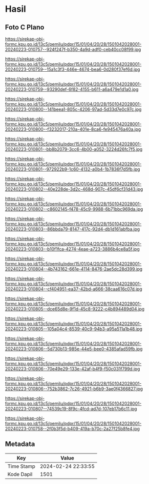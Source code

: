 # Hasil

## Foto C Plano

https://sirekap-obj-formc.kpu.go.id/13c5/pemilu/pdpr/15/01/04/20/28/1501042028001-20240223-010757--924f247f-b350-4a9d-adf0-ceb40cc08f99.jpg

https://sirekap-obj-formc.kpu.go.id/13c5/pemilu/pdpr/15/01/04/20/28/1501042028001-20240223-010759--15a1c3f3-446e-4674-bea6-0d280f37ef6d.jpg

https://sirekap-obj-formc.kpu.go.id/13c5/pemilu/pdpr/15/01/04/20/28/1501042028001-20240223-010759--93290def-6f82-4155-b611-a6a479e1d1a0.jpg

https://sirekap-obj-formc.kpu.go.id/13c5/pemilu/pdpr/15/01/04/20/28/1501042028001-20240223-010800--141beea1-805c-4206-97ad-5d33d7e0c97c.jpg

https://sirekap-obj-formc.kpu.go.id/13c5/pemilu/pdpr/15/01/04/20/28/1501042028001-20240223-010800--f3232017-210a-401e-8ca6-fe945476a40a.jpg

https://sirekap-obj-formc.kpu.go.id/13c5/pemilu/pdpr/15/01/04/20/28/1501042028001-20240223-010801--bb8b2079-3cc6-4b00-a052-3224d26fc7f5.jpg

https://sirekap-obj-formc.kpu.go.id/13c5/pemilu/pdpr/15/01/04/20/28/1501042028001-20240223-010801--972922b9-1c60-4132-a0b4-1b7836f7d5fb.jpg

https://sirekap-obj-formc.kpu.go.id/13c5/pemilu/pdpr/15/01/04/20/28/1501042028001-20240223-010802--40e228de-3d2c-468d-907c-45df6cf31d43.jpg

https://sirekap-obj-formc.kpu.go.id/13c5/pemilu/pdpr/15/01/04/20/28/1501042028001-20240223-010802--c8602145-f478-45c9-9988-6b71bbc969da.jpg

https://sirekap-obj-formc.kpu.go.id/13c5/pemilu/pdpr/15/01/04/20/28/1501042028001-20240223-010803--86bbda79-8147-417c-92d4-db1d161abfba.jpg

https://sirekap-obj-formc.kpu.go.id/13c5/pemilu/pdpr/15/01/04/20/28/1501042028001-20240223-010803--b10f1fca-4274-4eae-a723-3886b4ce8a5f.jpg

https://sirekap-obj-formc.kpu.go.id/13c5/pemilu/pdpr/15/01/04/20/28/1501042028001-20240223-010804--4b743162-661e-4114-8476-2ae5dc28d399.jpg

https://sirekap-obj-formc.kpu.go.id/13c5/pemilu/pdpr/15/01/04/20/28/1501042028001-20240223-010804--cf404951-ea37-42bd-a666-38caa616c07d.jpg

https://sirekap-obj-formc.kpu.go.id/13c5/pemilu/pdpr/15/01/04/20/28/1501042028001-20240223-010805--dce65d8e-9f1d-45c8-9222-c4b894489d04.jpg

https://sirekap-obj-formc.kpu.go.id/13c5/pemilu/pdpr/15/01/04/20/28/1501042028001-20240223-010805--105a04c4-8539-40c9-94b3-a95a511a1b48.jpg

https://sirekap-obj-formc.kpu.go.id/13c5/pemilu/pdpr/15/01/04/20/28/1501042028001-20240223-010806--5d730b13-985e-44e5-bee0-4385afad59fb.jpg

https://sirekap-obj-formc.kpu.go.id/13c5/pemilu/pdpr/15/01/04/20/28/1501042028001-20240223-010806--70e49e29-133e-42af-b4f9-f50c031f799d.jpg

https://sirekap-obj-formc.kpu.go.id/13c5/pemilu/pdpr/15/01/04/20/28/1501042028001-20240223-010806--752b3862-7c26-4921-b6b9-3ae0f4366827.jpg

https://sirekap-obj-formc.kpu.go.id/13c5/pemilu/pdpr/15/01/04/20/28/1501042028001-20240223-010807--74539c19-8f9c-4fcd-ad7d-107eb17b6c11.jpg

https://sirekap-obj-formc.kpu.go.id/13c5/pemilu/pdpr/15/01/04/20/28/1501042028001-20240223-010758--2f0b3f5d-b409-419a-b70c-2a27f25b8fe4.jpg


## Metadata

| Key        | Value               |
| ---------- | ------------------- |
| Time Stamp | 2024-02-24 22:33:55 |
| Kode Dapil | 1501                |



